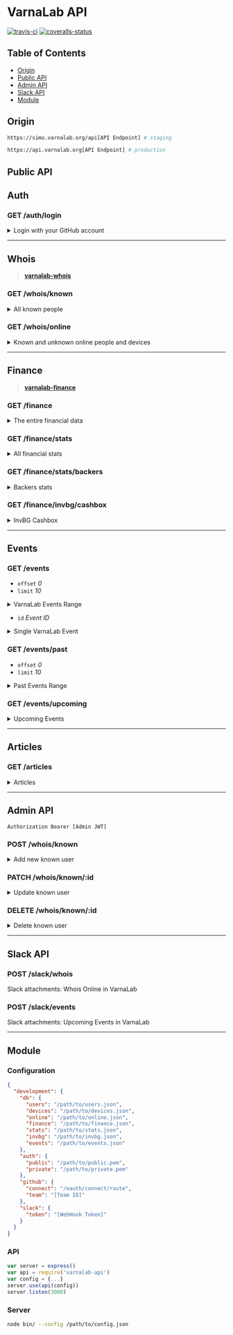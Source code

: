 
# VarnaLab API

[![travis-ci]][travis] [![coveralls-status]][coveralls]


## Table of Contents

- [Origin](#origin)
- [Public API](#public-api)
- [Admin API](#admin-api)
- [Slack API](#slack-api)
- [Module](#module)


## Origin

```bash
https://simo.varnalab.org/api[API Endpoint] # staging
```

```bash
https://api.varnalab.org[API Endpoint] # production
```

## Public API

## Auth

### GET /auth/login

<details>
<summary>Login with your GitHub account</summary>

```json
{
  "admin": true,
  "jwt": "..."
}
```
</details>

---

## Whois

> **[varnalab-whois]**

### GET /whois/known

<details>
<summary>All known people</summary>

```json
[
  {
    "id": "b0e915e2-e60c-4d4d-a693-343c9c0234c9",
    "name": "Симеон Величков",
    "gravatar": "bc8400cd663c63dbdbc8607870390a20",
    "backer": "Симо V",
    "github": "simov",
    "twitter": "_simov"
  }
]
```
</details>

### GET /whois/online

<details>
<summary>Known and unknown online people and devices</summary>

```json
{
  "known": [
    "b93b098c-adb5-48ce-8dd1-8828f39d99d3",
    "42ccbc1a-f0bc-416d-a7f7-f4c6e0910023"
  ],
  "unknown": [
    {
      "id": "6197b1fd-9fb7-473f-bdb9-a9a832065c72",
      "host": "debian",
      "vendor": "Intel Corporate"
    },
    {
      "id": "71c325b8-f123-46d9-847c-97bf45fb37f7",
      "host": "android-cae44bf1974b5f66",
      "vendor": "Motorola Mobility LLC, a Lenovo Company"
    }
  ]
}
```
</details>

---

## Finance

> **[varnalab-finance]**

### GET /finance

<details>
<summary>The entire financial data</summary>

```json
{
  "income": {...},
  "spend": {...}
}
```
</details>

### GET /finance/stats

<details>
<summary>All financial stats</summary>

```json
[
  [...],
  [...]
]
```
</details>

### GET /finance/stats/backers

<details>
<summary>Backers stats</summary>

```json
[
  {
    "name": "Тодор Драгнев",
    "monthly": [50,50,50,50,50,80,50,50,0,0,0,0],
    "total": 430,
    "average": 61
  }
]
```
</details>

### GET /finance/invbg/cashbox

<details>
<summary>InvBG Cashbox</summary>

```json

```
</details>

---

## Events

### GET /events

- `offset` *0*
- `limit` *10*

<details>
<summary>VarnaLab Events Range</summary>

```json
[
  {
    "id": "2044728552423780",
    "name": "LoraWAN - TTN Varna meeting September 2017",
    "description": "Отново ще експериментираме с крайните устройства, ще закачим GPS модул и ще си поиграем и с един аналогов осцилоскоп :)",
    "photo": "https://scontent.xx.fbcdn.net/v/t1.0-0/p480x480/20620935_1515230891867157_3034615754728253404_n.jpg?oh=434022dbe5157cd3a75ce45f5b556de6&oe=5A24590D",
    "start_time": "2017-09-16T11:00:00+0300",
    "end_time": "2017-09-16T18:00:00+0300",
    "updated_time": "2017-08-07T13:28:38+0000"
  }
]
```
</details>


- `id` *Event ID*

<details>
<summary>Single VarnaLab Event</summary>

```json
{
  "id": "2044728552423780",
  "name": "LoraWAN - TTN Varna meeting September 2017",
  "description": "Отново ще експериментираме с крайните устройства, ще закачим GPS модул и ще си поиграем и с един аналогов осцилоскоп :)",
  "photo": "https://scontent.xx.fbcdn.net/v/t1.0-0/p480x480/20620935_1515230891867157_3034615754728253404_n.jpg?oh=434022dbe5157cd3a75ce45f5b556de6&oe=5A24590D",
  "start_time": "2017-09-16T11:00:00+0300",
  "end_time": "2017-09-16T18:00:00+0300",
  "updated_time": "2017-08-07T13:28:38+0000"
}
```
</details>

### GET /events/past

- `offset` *0*
- `limit` *10*

<details>
<summary>Past Events Range</summary>

```json
[
  {
    "id": "2044728552423780",
    "name": "LoraWAN - TTN Varna meeting September 2017",
    "description": "Отново ще експериментираме с крайните устройства, ще закачим GPS модул и ще си поиграем и с един аналогов осцилоскоп :)",
    "photo": "https://scontent.xx.fbcdn.net/v/t1.0-0/p480x480/20620935_1515230891867157_3034615754728253404_n.jpg?oh=434022dbe5157cd3a75ce45f5b556de6&oe=5A24590D",
    "start_time": "2017-09-16T11:00:00+0300",
    "end_time": "2017-09-16T18:00:00+0300",
    "updated_time": "2017-08-07T13:28:38+0000"
  }
]
```
</details>

### GET /events/upcoming

<details>
<summary>Upcoming Events</summary>

```json
[
  {
    "id": "2044728552423780",
    "name": "LoraWAN - TTN Varna meeting September 2017",
    "description": "Отново ще експериментираме с крайните устройства, ще закачим GPS модул и ще си поиграем и с един аналогов осцилоскоп :)",
    "photo": "https://scontent.xx.fbcdn.net/v/t1.0-0/p480x480/20620935_1515230891867157_3034615754728253404_n.jpg?oh=434022dbe5157cd3a75ce45f5b556de6&oe=5A24590D",
    "start_time": "2017-09-16T11:00:00+0300",
    "end_time": "2017-09-16T18:00:00+0300",
    "updated_time": "2017-08-07T13:28:38+0000"
  }
]
```
</details>

---

## Articles

### GET /articles

<details>
<summary>Articles</summary>

```json

```
</details>

---

## Admin API

```
Authorization Bearer [Admin JWT]
```

### POST /whois/known

<details>
<summary>Add new known user</summary>

```json
{
  "id": ""
}
```
</details>

### PATCH /whois/known/:id

<details>
<summary>Update known user</summary>

```json
{
  "id": ""
}
```
</details>

### DELETE /whois/known/:id

<details>
<summary>Delete known user</summary>

```json
{
  "id": ""
}
```
</details>

---

## Slack API

### POST /slack/whois

Slack attachments: Whois Online in VarnaLab

### POST /slack/events

Slack attachments: Upcoming Events in VarnaLab

---

## Module

### Configuration

```json
{
  "development": {
    "db": {
      "users": "/path/to/users.json",
      "devices": "/path/to/devices.json",
      "online": "/path/to/online.json",
      "finance": "/path/to/finance.json",
      "stats": "/path/to/stats.json",
      "invbg": "/path/to/invbg.json",
      "events": "/path/to/events.json"
    },
    "auth": {
      "public": "/path/to/public.pem",
      "private": "/path/to/private.pem"
    },
    "github": {
      "connect": "/oauth/connect/route",
      "team": "[Team ID]"
    },
    "slack": {
      "token": "[WebHook Token]"
    }
  }
}
```

### API

```js
var server = express()
var api = require('varnalab-api')
var config = {...}
server.use(api(config))
server.listen(3000)
```

### Server

```bash
node bin/ --config /path/to/config.json
```


  [travis-ci]: https://img.shields.io/travis/VarnaLab/varnalab-api/master.svg?style=flat-square (Build Status - Travis CI)
  [coveralls-status]: https://img.shields.io/coveralls/VarnaLab/varnalab-api.svg?style=flat-square (Test Coverage - Coveralls)

  [travis]: https://travis-ci.org/VarnaLab/varnalab-api
  [coveralls]: https://coveralls.io/github/VarnaLab/varnalab-api

  [varnalab-whois]: https://github.com/VarnaLab/varnalab-whois
  [varnalab-finance]: https://github.com/VarnaLab/varnalab-finance
